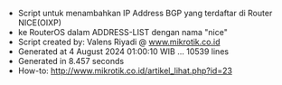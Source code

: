 - Script untuk menambahkan IP Address BGP yang terdaftar di Router NICE(OIXP)
- ke RouterOS dalam ADDRESS-LIST dengan nama "nice"
- Script created by: Valens Riyadi @ www.mikrotik.co.id
- Generated at 4 August 2024 01:00:10 WIB ... 10539 lines
- Generated in 8.457 seconds
- How-to: http://www.mikrotik.co.id/artikel_lihat.php?id=23
